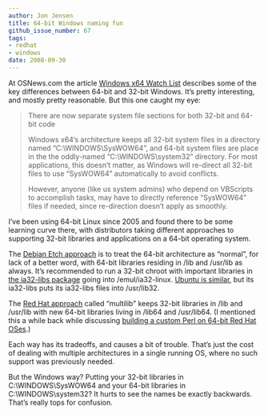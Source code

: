 ```yaml
---
author: Jon Jensen
title: 64-bit Windows naming fun
github_issue_number: 67
tags:
- redhat
- windows
date: 2008-09-30
---
```




At OSNews.com the article [Windows x64 Watch List](http://www.osnews.com/story/20330/Windows_x64_Watch_List) describes some of the key differences between 64-bit and 32-bit Windows. It’s pretty interesting, and mostly pretty reasonable. But this one caught my eye:

> 
> 
> 
> 
> There are now separate system file sections for both 32-bit and 64-bit code
> 
> 
> 
> 
> 
> Windows x64’s architecture keeps all 32-bit system files in a directory named “C:\WINDOWS\SysWOW64”, and 64-bit system files are place in the the oddly-named “C:\WINDOWS\system32” directory. For most applications, this doesn’t matter, as Windows will re-direct all 32-bit files to use “SysWOW64” automatically to avoid conflicts.
> 
> 
> 
> 
> 
> However, anyone (like us system admins) who depend on VBScripts to accomplish tasks, may have to directly reference “SysWOW64” files if needed, since re-direction doesn’t apply as smoothly.
> 
> 
> 
> 

I’ve been using 64-bit Linux since 2005 and found there to be some learning curve there, with distributors taking different approaches to supporting 32-bit libraries and applications on a 64-bit operating system.

The [Debian Etch approach](https://www.debian-administration.org/articles/534) is to treat the 64-bit architecture as “normal”, for lack of a better word, with 64-bit libraries residing in /lib and /usr/lib as always. It’s recommended to run a 32-bit chroot with important libraries in [the ia32-libs package](https://web.archive.org/web/20090726073930/http://packages.debian.org/stable/ia32-libs) going into /emul/ia32-linux. [Ubuntu is similar](https://web.archive.org/web/20110813093451/https://help.ubuntu.com/community/32bit_and_64bit), but its ia32-libs puts its ia32-libs files into /usr/lib32.

The [Red Hat approach](https://web.archive.org/web/20080915055508/http://www.redhat.com/magazine/009jul05/features/multilib/) called “multilib” keeps 32-bit libraries in /lib and /usr/lib with new 64-bit libraries living in /lib64 and /usr/lib64. (I mentioned this a while back while discussing [building a custom Perl on 64-bit Red Hat OSes](/blog/2008/07/building-perl-on-64-bit).)

Each way has its tradeoffs, and causes a bit of trouble. That’s just the cost of dealing with multiple architectures in a single running OS, where no such support was previously needed.

But the Windows way? Putting your 32-bit libraries in C:\WINDOWS\SysWOW64 and your 64-bit libraries in C:\WINDOWS\system32? It hurts to see the names be exactly backwards. That’s really tops for confusion.



